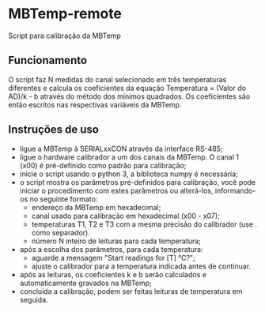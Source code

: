 # MBTemp-remote
Script para calibração da MBTemp

## Funcionamento
O script faz N medidas do canal selecionado em três temperaturas diferentes e calcula os coeficientes da equação Temperatura = (Valor do AD)/k - b através do método dos mínimos quadrados. Os coeficientes são então escritos nas respectivas variáveis da MBTemp.

## Instruções de uso
- ligue a MBTemp à SERIALxxCON através da interface RS-485;
- ligue o hardware calibrador a um dos canais da MBTemp. O canal 1 (x00) é pré-definido como padrão para calibração;
- inicie o script usando o python 3, a biblioteca numpy é necessária;
- o script mostra os parâmetros pré-definidos para calibração, você pode iniciar o procedimento com estes parâmetros ou alterá-los, informando-os no seguinte formato:
  - endereço da MBTemp em hexadecimal;
  - canal usado para calibração em hexadecimal (x00 - x07);
  - temperaturas T1, T2 e T3 com a mesma precisão do calibrador (use . como separador).
  - número N inteiro de leituras para cada temperatura;
- após a escolha dos parâmetros, para cada temperatura:
  - aguarde a mensagem "Start readings for [T] °C?";
  - ajuste o calibrador para a temperatura indicada antes de continuar.
- após as leituras, os coeficientes k e b serão calculados e automaticamente gravados na MBTemp;
- concluída a calibração, podem ser feitas leituras de temperatura em seguida.
